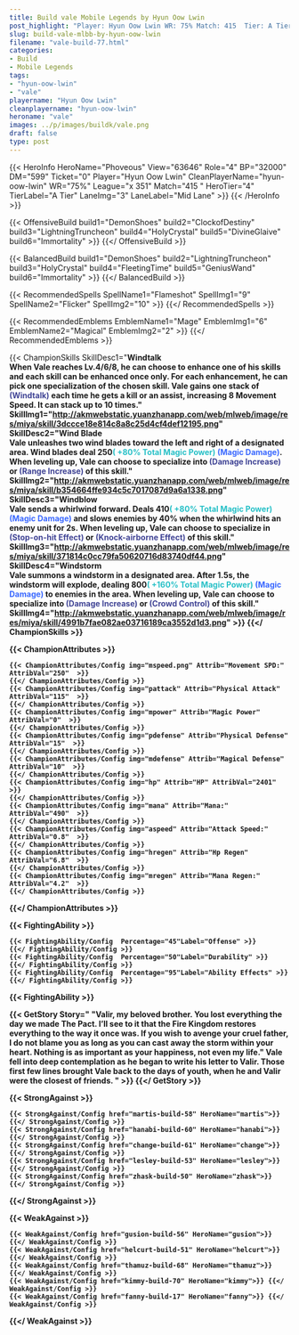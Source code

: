 ```yaml
---
title: Build vale Mobile Legends by Hyun Oow Lwin
post_highlight: "Player: Hyun Oow Lwin WR: 75% Match: 415  Tier: A Tier Lane: Mid Lane"
slug: build-vale-mlbb-by-hyun-oow-lwin
filename: "vale-build-77.html"
categories: 
- Build 
- Mobile Legends
tags: 
- "hyun-oow-lwin"
- "vale"
playername: "Hyun Oow Lwin"
cleanplayername: "hyun-oow-lwin"
heroname: "vale"
images: ../p/images/buildk/vale.png
draft: false
type: post
---
```


{{< HeroInfo HeroName="Phoveous" View="63646" Role="4" BP="32000" DM="599" Ticket="0" Player="Hyun Oow Lwin" CleanPlayerName="hyun-oow-lwin" WR="75%" League="x 351" Match="415 " HeroTier="4" TierLabel="A Tier" LaneImg="3" LaneLabel="Mid Lane" >}} {{< /HeroInfo >}}
 
{{< OffensiveBuild build1="DemonShoes"  build2="ClockofDestiny" build3="LightningTruncheon" build4="HolyCrystal" build5="DivineGlaive" build6="Immortality" >}} {{</ OffensiveBuild >}}  

{{< BalancedBuild build1="DemonShoes"  build2="LightningTruncheon" build3="HolyCrystal" build4="FleetingTime" build5="GeniusWand" build6="Immortality" >}} {{</ BalancedBuild >}}  

{{< RecommendedSpells SpellName1="Flameshot" SpellImg1="9" SpellName2="Flicker" SpellImg2="10" >}} {{</ RecommendedSpells >}}   

{{< RecommendedEmblems EmblemName1="Mage" EmblemImg1="6" EmblemName2="Magical" EmblemImg2="2" >}} {{</ RecommendedEmblems >}}   

{{< ChampionSkills SkillDesc1="<b>Windtalk<br>When Vale reaches Lv.4/6/8, he can choose to enhance one of his skills and each skill can be enhanced once only. For each enhancement, he can pick one specialization of the chosen skill. Vale gains one stack of <font color='#404495'>(Windtalk)</font> each time he gets a kill or an assist, increasing 8 Movement Speed. It can stack up to 10 times." SkillImg1="http://akmwebstatic.yuanzhanapp.com/web/mlweb/image/res/miya/skill/3dccce18e814c8a8c25d4cf4def12195.png"  SkillDesc2="<b>Wind Blade<br>Vale unleashes two wind blades toward the left and right of a designated area. Wind blades deal 250<font color='#27C0C7'>( +80% Total Magic Power)</font> <font color='#3B69FF'>(Magic Damage)</font>. When leveling up, Vale can choose to specialize into <font color='#404495'>(Damage Increase)</font> or <font color='#404495'>(Range Increase)</font> of this skill." SkillImg2="http://akmwebstatic.yuanzhanapp.com/web/mlweb/image/res/miya/skill/b354664ffe934c5c7017087d9a6a1338.png"  SkillDesc3="<b>Windblow<br>Vale sends a whirlwind forward. Deals 410<font color='#27C0C7'>( +80% Total Magic Power)</font> <font color='#3B69FF'>(Magic Damage)</font> and slows enemies by 40% when the whirlwind hits an enemy unit for 2s. When leveling up, Vale can choose to specialize in <font color='#404495'>(Stop-on-hit Effect)</font> or <font color='#404495'>(Knock-airborne Effect)</font> of this skill." SkillImg3="http://akmwebstatic.yuanzhanapp.com/web/mlweb/image/res/miya/skill/371814c0cc79fa50620716d83740df44.png"  SkillDesc4="<b>Windstorm<br>Vale summons a windstorm in a designated area. After 1.5s, the windstorm will explode, dealing 800<font color='#27C0C7'>( +160% Total Magic Power)</font> <font color='#3B69FF'>(Magic Damage)</font> to enemies in the area. When leveling up, Vale can choose to specialize into <font color='#404495'>(Damage Increase)</font> or <font color='#404495'>(Crowd Control)</font> of this skill." SkillImg4="http://akmwebstatic.yuanzhanapp.com/web/mlweb/image/res/miya/skill/4991b7fae082ae03716189ca3552d1d3.png"  >}} {{</ ChampionSkills >}}
	

{{< ChampionAttributes >}}

	{{< ChampionAttributes/Config img="mspeed.png" Attrib="Movement SPD:" AttribVal="250"  >}} 
	{{</ ChampionAttributes/Config >}}
	{{< ChampionAttributes/Config img="pattack" Attrib="Physical Attack" AttribVal="115"  >}} 
	{{</ ChampionAttributes/Config >}}
	{{< ChampionAttributes/Config img="mpower" Attrib="Magic Power" AttribVal="0"  >}} 
	{{</ ChampionAttributes/Config >}}
	{{< ChampionAttributes/Config img="pdefense" Attrib="Physical Defense" AttribVal="15"  >}} 
	{{</ ChampionAttributes/Config >}}
	{{< ChampionAttributes/Config img="mdefense" Attrib="Magical Defense" AttribVal="10"  >}} 
	{{</ ChampionAttributes/Config >}}
	{{< ChampionAttributes/Config img="hp" Attrib="HP" AttribVal="2401"  >}} 
	{{</ ChampionAttributes/Config >}}
	{{< ChampionAttributes/Config img="mana" Attrib="Mana:" AttribVal="490"  >}} 
	{{</ ChampionAttributes/Config >}}
	{{< ChampionAttributes/Config img="aspeed" Attrib="Attack Speed:" AttribVal="0.8"  >}} 
	{{</ ChampionAttributes/Config >}}
	{{< ChampionAttributes/Config img="hregen" Attrib="Hp Regen" AttribVal="6.8"  >}} 
	{{</ ChampionAttributes/Config >}}
	{{< ChampionAttributes/Config img="mregen" Attrib="Mana Regen:" AttribVal="4.2"  >}} 
	{{</ ChampionAttributes/Config >}}
	
	
{{</ ChampionAttributes >}}


{{< FightingAbility >}}

	{{< FightingAbility/Config  Percentage="45"Label="Offense" >}} 
	{{</ FightingAbility/Config >}}		
	{{< FightingAbility/Config  Percentage="50"Label="Durability" >}} 
	{{</ FightingAbility/Config >}}
	{{< FightingAbility/Config  Percentage="95"Label="Ability Effects" >}} 
	{{</ FightingAbility/Config >}}
	
{{< FightingAbility >}}

{{< GetStory Story=" \"Valir, my beloved brother. You lost everything the day we made The Pact. I’ll see to it that the Fire Kingdom restores everything to the way it once was. If you wish to avenge your cruel father, I do not blame you as long as you can cast away the storm within your heart. Nothing is as important as your happiness, not even my life.\" Vale fell into deep contemplation as he began to write his letter to Valir. Those first few lines brought Vale back to the days of youth, when he and Valir were the closest of friends. " >}}  {{</ GetStory >}}

{{< StrongAgainst >}}

	{{< StrongAgainst/Config href="martis-build-58" HeroName="martis">}} {{</ StrongAgainst/Config >}}
	{{< StrongAgainst/Config href="hanabi-build-60" HeroName="hanabi">}} {{</ StrongAgainst/Config >}}
	{{< StrongAgainst/Config href="change-build-61" HeroName="change">}} {{</ StrongAgainst/Config >}}
	{{< StrongAgainst/Config href="lesley-build-53" HeroName="lesley">}} {{</ StrongAgainst/Config >}}
	{{< StrongAgainst/Config href="zhask-build-50" HeroName="zhask">}} {{</ StrongAgainst/Config >}}
	
{{</ StrongAgainst >}}

{{< WeakAgainst >}}

	{{< WeakAgainst/Config href="gusion-build-56" HeroName="gusion">}} {{</ WeakAgainst/Config >}}
	{{< WeakAgainst/Config href="helcurt-build-51" HeroName="helcurt">}} {{</ WeakAgainst/Config >}}
	{{< WeakAgainst/Config href="thamuz-build-68" HeroName="thamuz">}} {{</ WeakAgainst/Config >}}
	{{< WeakAgainst/Config href="kimmy-build-70" HeroName="kimmy">}} {{</ WeakAgainst/Config >}}
	{{< WeakAgainst/Config href="fanny-build-17" HeroName="fanny">}} {{</ WeakAgainst/Config >}}
	
{{</ WeakAgainst >}}
